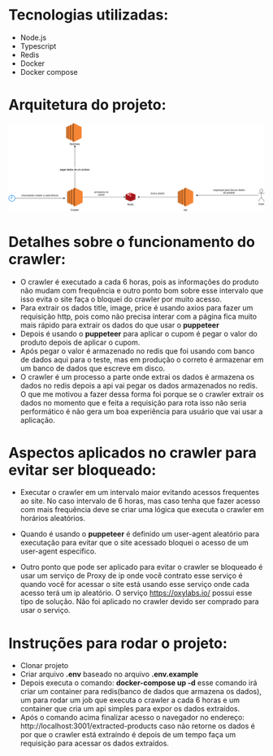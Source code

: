 Tecnologias utilizadas:
=========================

- Node.js
- Typescript
- Redis
- Docker
- Docker compose

Arquitetura do projeto:
========================

![alt text](./arquitetura_do_projeto.png "Arquitetura do projeto")


Detalhes sobre o funcionamento do crawler:
==========================================
- O crawler é executado a cada 6 horas, pois as informações do produto não mudam com frequência e outro ponto bom sobre esse intervalo que isso evita o site faça o bloquei do crawler por muito acesso.
- Para extrair os dados title, image, price é usando axios para fazer um requisição http, pois como não precisa interar com a página fica muito mais rápido para extrair os dados do que usar o **puppeteer**
- Depois é usando o **puppeteer** para aplicar o cupom é pegar o valor do produto depois de aplicar o cupom. 
- Após pegar o valor é armazenado no redis que foi usando com banco de dados aqui para o teste, mas em produção o correto é armazenar em um banco de dados que escreve em disco.
- O crawler é um processo a parte onde extrai os dados é armazena os dados no redis depois a api vai pegar os dados armazenados no redis. O que me motivou a fazer dessa forma foi porque se o crawler extrair os dados no momento que e feita a requisição para rota isso não seria performático é não gera um boa experiência para usuário que vai usar a aplicação. 


Aspectos aplicados no crawler para evitar ser bloqueado:
=========================================================

- Executar o crawler em um intervalo maior evitando acessos frequentes ao site. No caso intervalo de 6 horas, mas caso tenha que fazer acesso com mais frequência deve se criar uma lógica que executa o crawler em horários aleatórios.

- Quando é usando o **puppeteer** é definido um user-agent aleatório para executação para evitar que o site acessado bloquei o acesso de um user-agent especifico.

- Outro ponto que pode ser aplicado para evitar o crawler se bloqueado é usar um serviço de Proxy de ip onde você contrato esse serviço é quando você for acessar o site está usando esse serviço onde cada acesso terá um ip aleatório. O serviço https://oxylabs.io/ possui esse tipo de solução. Não foi aplicado no crawler devido ser comprado para usar o serviço.


Instruções para rodar o projeto:
=================================

- Clonar projeto
- Criar arquivo **.env** baseado no arquivo **.env.example** 
- Depois executa o comando: **docker-compose up -d** esse comando irá criar um container para redis(banco de dados que armazena os dados), um para rodar um job que executa o crawler a cada 6 horas e um container que cria um api simples para expor os dados extraídos.
- Após o comando acima finalizar acesso o navegador no endereço: http://localhost:3001/extracted-products caso não retorne os dados é por que o crawler está extraíndo é depois de um tempo faça um requisição para acessar os dados extraídos.